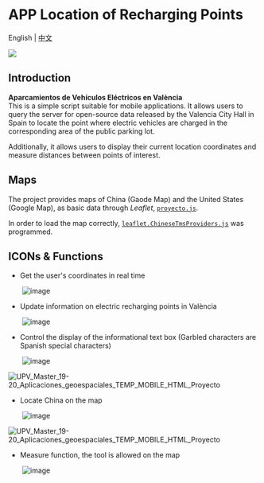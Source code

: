 # APP Location of Recharging Points
English | [中文](README_CN.md)

![](https://skillicons.dev/icons?i=html,js)

## Introduction
**Aparcamientos de Vehículos Eléctricos en València**<br>
This is a simple script suitable for mobile applications. It allows users to query the server for open-source data released by the Valencia City Hall in Spain to locate the point where electric vehicles are charged in the corresponding area of the public parking lot.

Additionally, it allows users to display their current location coordinates and measure distances between points of interest.

## Maps
The project provides maps of China (Gaode Map) and the United States (Google Map), as basic data through *Leaflet*, [`proyecto.js`](https://github.com/Rc-W024/Geovisualization-Map/blob/main/js/proyecto.js).

In order to load the map correctly, [`leaflet.ChineseTmsProviders.js`](https://github.com/Rc-W024/Geovisualization-Map/blob/main/js/leaflet.ChineseTmsProviders.js) was programmed.

## ICONs & Functions
- Get the user's coordinates in real time

&emsp;&emsp;![image](https://user-images.githubusercontent.com/97808991/150132467-dd3b66e8-1d01-40e5-b0f8-cbca5957fbb2.png)

- Update information on electric recharging points in València

&emsp;&emsp;![image](https://user-images.githubusercontent.com/97808991/150132520-e3af2646-9a5b-4298-b9b6-ae97e4bb090c.png)

- Control the display of the informational text box (Garbled characters are Spanish special characters)

&emsp;&emsp;![image](https://user-images.githubusercontent.com/97808991/150132569-bdaec5ce-b718-44bc-8c9e-f86879323547.png)

![UPV_Master_19-20_Aplicaciones_geoespaciales_TEMP_MOBILE_HTML_Proyecto](https://user-images.githubusercontent.com/97808991/229073652-f0edfd9d-aa68-4fc3-8a07-15ff01e5d174.PNG)

- Locate China on the map

&emsp;&emsp;![image](https://user-images.githubusercontent.com/97808991/150120242-7a8aa441-40a1-4da4-a9b8-1d37c41d901a.png)

![UPV_Master_19-20_Aplicaciones_geoespaciales_TEMP_MOBILE_HTML_Proyecto](https://user-images.githubusercontent.com/97808991/229072911-0c07d95e-db5b-42dd-8acb-d7b43e61a6a5.png)

- Measure function, the tool is allowed on the map

&emsp;&emsp;![image](https://user-images.githubusercontent.com/97808991/150132620-fe2ccbe9-0686-48e8-a2f5-fe091cc40154.png)

